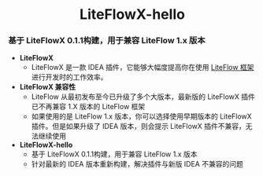 # <center> LiteFlowX-hello

<!-- Plugin description -->
### 基于 LiteFlowX 0.1.1构建，用于兼容 LiteFlow 1.x 版本

- **LiteFlowX**
  - LiteFlowX 是一款 IDEA 插件，它能够大幅度提高你在使用 [LiteFlow 框架](https://github.com/dromara/liteflow) 进行开发时的工作效率。
- **LiteFlowX 兼容性**
  - LiteFlow 从最初发布至今已升级了多个大版本，最新版的 LiteFlowX 插件已不再兼容 1.X 版本的 LiteFlow 框架
  - 如果使用的是 LiteFlow 1.x 版本，你可以选择使用早期版本的 LiteFlowX 插件。但是如果升级了 IDEA 版本，则会提示 LiteFlowX 插件不兼容，无法继续使用
- **LiteFlowX-hello**
  - 基于 LiteFlowX 0.1.1构建，用于兼容 LiteFlow 1.x 版本
  - 针对最新的 IDEA 版本重新构建，解决插件与新版 IDEA 不兼容的问题

<!-- Plugin description end -->
